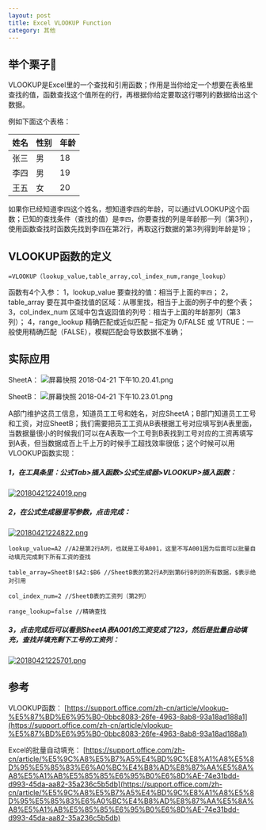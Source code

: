 ```yaml
---
layout: post
title: Excel VLOOKUP Function
category: 其他
---
```


## 举个栗子🌰

VLOOKUP是Excel里的一个查找和引用函数；作用是当你给定一个想要在表格里查找的值，函数查找这个值所在的行，再根据你给定要取这行哪列的数据给出这个数据。

例如下面这个表格：

| 姓名 | 性别 | 年龄 |
| --- | --- | --- |
| 张三 | 男 | 18 |
| 李四 | 男 | 19 |
| 王五 | 女 | 20 |

如果你已经知道李四这个姓名，想知道李四的年龄，可以通过VLOOKUP这个函数；已知的查找条件（查找的值）是`李四`，你要查找的列是年龄那一列（第3列），使用函数查找时函数先找到李四在第2行，再取这行数据的第3列得到年龄是19；

## VLOOKUP函数的定义

```
=VLOOKUP（lookup_value,table_array,col_index_num,range_lookup）
```
函数有4个入参：
1，lookup_value 要查找的值：相当于上面的`李四`；
2，table_array 要在其中查找值的区域：从哪里找，相当于上面的例子中的整个表；
3，col_index_num 区域中包含返回值的列号：相当于上面的年龄那列（第3列）；
4，range_lookup 精确匹配或近似匹配 – 指定为 0/FALSE 或 1/TRUE：一般使用精确匹配（FALSE），模糊匹配会导致数据不准确；


## 实际应用

SheetA：
![屏幕快照 2018-04-21 下午10.20.41.png](https://i.loli.net/2018/04/21/5adb48e1635b3.png)

SheetB：
![屏幕快照 2018-04-21 下午10.23.01.png](https://i.loli.net/2018/04/21/5adb497f6ef99.png)

A部门维护这员工信息，知道员工工号和姓名，对应SheetA；B部门知道员工工号和工资，对应SheetB；我们需要把员工工资从B表根据工号对应填写到A表里面，当数据量很小的时候我们可以在A表取一个工号到B表找到工号对应的工资再填写到A表，但当数据成百上千上万的时候手工超找效率很低；这个时候可以用VLOOKUP函数实现：

##### 1，在工具条里：公式Tab>插入函数>公式生成器>VLOOKUP>插入函数：

[![20180421224019.png](https://i.loli.net/2018/04/21/5adb4d8534bc9.png)](https://i.loli.net/2018/04/21/5adb4d8534bc9.png)

##### 2，在公式生成器里写参数，点击完成：

[![20180421224822.png](https://i.loli.net/2018/04/21/5adb4f5593510.png)](https://i.loli.net/2018/04/21/5adb4f5593510.png)

```
lookup_value=A2 //A2是第2行A列，也就是工号A001，这里不写A001因为后面可以批量自动填充完成剩下所有工资的查找

table_array=SheetB!$A2:$B6 //SheetB表的第2行A列到第6行B列的所有数据，$表示绝对引用

col_index_num=2 //SheetB表的工资列（第2列）

range_lookup=false //精确查找
```

##### 3，点击完成后可以看到SheetA表A001的工资变成了123，然后是批量自动填充，查找并填充剩下工号的工资列：

[![20180421225701.png](https://i.loli.net/2018/04/21/5adb5153ca07b.png)](https://i.loli.net/2018/04/21/5adb5153ca07b.png)


## 参考
VLOOKUP函数：
[https://support.office.com/zh-cn/article/vlookup-%E5%87%BD%E6%95%B0-0bbc8083-26fe-4963-8ab8-93a18ad188a1](https://support.office.com/zh-cn/article/vlookup-%E5%87%BD%E6%95%B0-0bbc8083-26fe-4963-8ab8-93a18ad188a1)

Excel的批量自动填充：
[https://support.office.com/zh-cn/article/%E5%9C%A8%E5%B7%A5%E4%BD%9C%E8%A1%A8%E5%8D%95%E5%85%83%E6%A0%BC%E4%B8%AD%E8%87%AA%E5%8A%A8%E5%A1%AB%E5%85%85%E6%95%B0%E6%8D%AE-74e31bdd-d993-45da-aa82-35a236c5b5db](https://support.office.com/zh-cn/article/%E5%9C%A8%E5%B7%A5%E4%BD%9C%E8%A1%A8%E5%8D%95%E5%85%83%E6%A0%BC%E4%B8%AD%E8%87%AA%E5%8A%A8%E5%A1%AB%E5%85%85%E6%95%B0%E6%8D%AE-74e31bdd-d993-45da-aa82-35a236c5b5db)

